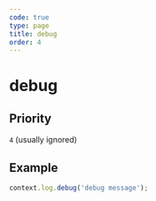 ```yaml
---
code: true
type: page
title: debug
order: 4
---
```


# debug



## Priority

`4` (usually ignored)

## Example

```js
context.log.debug('debug message');
```
